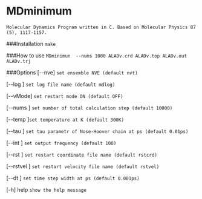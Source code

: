 # MDminimum
```
Molecular Dynamics Program written in C. Based on Molecular Physics 87 (5), 1117-1157.
```

###Installation
``
make
``

###How to use
``
MDminimun  --nums 1000 ALADv.crd ALADv.top ALADv.out ALADv.trj
``

###Options
[--nve] `set ensemble NVE (default nvt)`

[--log <logfilename>] `set log file name (default mdlog)`

[--vMode] `set restart mode ON (default OFF)`

[--nums <numsteps>] `set number of total calculation step (default 10000)`

[--temp <temperature>]`set temperature at K (default 300K)`

[--tau <tau>] `set tau parametr of Nose-Hoover chain at ps (default 0.01ps)`

[--int <output freaquency>] `set output frequency (default 100)`

[--rst <restart file name>] `set restart coordinate file name (default rstcrd)`

[--rstvel <restart file name velocity>] `set restart velocity file name (default rstvel)`

[--dt <time step>] `set time step width at ps (default 0.001ps)`

[-h] help `show the help message`
